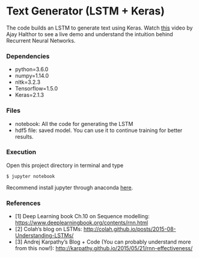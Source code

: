 # Text Generator (LSTM + Keras)

The code builds an LSTM to generate text using Keras. Watch [this](https://www.youtube.com/watch?v=QciIcRxJvsM) video by Ajay Halthor to see a live demo and understand the intuition behind Recurrent Neural Networks.

### Dependencies
  - python=3.6.0
  - numpy=1.14.0
  - nltk=3.2.3
  - Tensorflow=1.5.0
  - Keras=2.1.3

### Files 
  - notebook: All the code for generating the LSTM
  - hdf5 file: saved model. You can use it to continue training for better results.

### Execution
Open this project directory in terminal and type
```
$ jupyter notebook
```
Recommend install jupyter through anaconda [here](https://www.anaconda.com/download/#macos).

### References

- [1] Deep Learning book Ch.10 on Sequence modelling: https://www.deeplearningbook.org/contents/rnn.html
- [2] Colah’s blog on LSTMs: http://colah.github.io/posts/2015-08-Understanding-LSTMs/
- [3] Andrej Karpathy’s Blog + Code (You can probably understand more from this now!): http://karpathy.github.io/2015/05/21/rnn-effectiveness/

